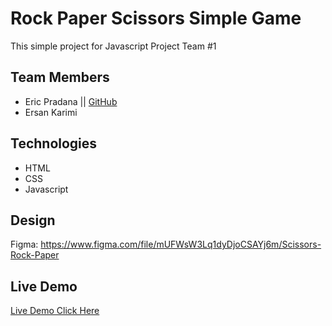 # Rock Paper Scissors Simple Game

This simple project for Javascript Project Team #1

## Team Members

- Eric Pradana || [GitHub](https://github.com/ericprd)
- Ersan Karimi

## Technologies

- HTML
- CSS
- Javascript

## Design

Figma: https://www.figma.com/file/mUFWsW3Lq1dyDjoCSAYj6m/Scissors-Rock-Paper

## Live Demo

[Live Demo Click Here](https://noldas-rps-game.netlify.app/)
